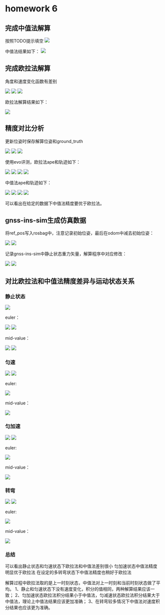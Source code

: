 # homework 6




## 完成中值法解算

按照TODO提示填空
<img src="imgs/1.1.png"> 

中值法结果如下：
<img src="imgs/1.2.png"> 

## 完成欧拉法解算
角度和速度变化函数有差别

<img src="imgs/2.1.png"> 
<img src="imgs/2.2.png"> 
<img src="imgs/2.3.png"> 

欧拉法解算结果如下：

<img src="imgs/2.5.png">

## 精度对比分析
更新位姿时保存解算位姿和ground_truth

<img src="imgs/3.01.png"> 
<img src="imgs/3.02.png"> 
<img src="imgs/3.03.png"> 

使用evo评测，欧拉法ape和轨迹如下：

<img src="imgs/3.11.png"> 
<img src="imgs/3.12.png"> 
<img src="imgs/3.13.png"> 
<img src="imgs/3.14.png"> 

中值法ape和轨迹如下：

<img src="imgs/3.21.png"> 
<img src="imgs/3.22.png"> 
<img src="imgs/3.23.png"> 
<img src="imgs/3.24.png"> 

可以看出在给定的数据下中值法精度要优于欧拉法。


## gnss-ins-sim生成仿真数据

将ref_pos写入rosbag中，注意记录初始位姿，最后在odom中减去初始位姿：

<img src="imgs/4.11.png"> 
<img src="imgs/4.12.png"> 

记录gnss-ins-sim中静止状态重力矢量，解算程序中对应修改：

<img src="imgs/4.13.png"> 
<img src="imgs/4.14.png"> 

## 对比欧拉法和中值法精度差异与运动状态关系

### 静止状态

<img src="imgs/5.11.png">

euler：

<img src="imgs/5.12.png">
<img src="imgs/5.13.png">

mid-value：

<img src="imgs/5.14.png">
<img src="imgs/5.15.png">

### 匀速

<img src="imgs/5.20.png">
<img src="imgs/5.21.png">

euler:

<img src="imgs/5.22.png">

mid-value：

<img src="imgs/5.23.png">

### 匀加速

<img src="imgs/5.31.png">
<img src="imgs/5.32.png">

euler:

<img src="imgs/5.33.png">

mid-value：

<img src="imgs/5.34.png">


### 转弯

<img src="imgs/5.41.png">
<img src="imgs/5.42.png">

euler:

<img src="imgs/5.43.png">

mid-value：

<img src="imgs/5.44.png">

### 总结

可以看出静止状态和匀速状态下欧拉法和中值法差别很小
匀加速状态中值法精度明显优于欧拉法
在设定的多转弯状态下中值法精度也稍好于欧拉法

解算过程中欧拉法取的是上一时刻状态，中值法对上一时刻和当前时刻状态做了平均。
1、静止和匀速状态下没有速度变化，积分的值相同，两种解算结果应该一致；
2、匀加速状态欧拉法积分结果小于中值法，匀减速状态欧拉法积分结果大于中值法，理论上中值法结果应该更加准确；
3、在转弯较多情况下中值法对速度积分结果也应该更为准确。














